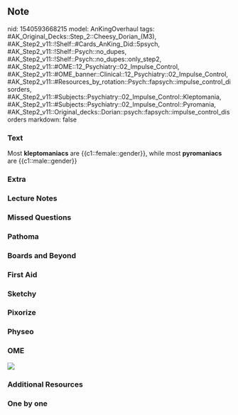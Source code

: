 ## Note
nid: 1540593668215
model: AnKingOverhaul
tags: #AK_Original_Decks::Step_2::Cheesy_Dorian_(M3), #AK_Step2_v11::!Shelf::#Cards_AnKing_Did::5psych, #AK_Step2_v11::!Shelf::Psych::no_dupes, #AK_Step2_v11::!Shelf::Psych::no_dupes::only_step2, #AK_Step2_v11::#OME::12_Psychiatry::02_Impulse_Control, #AK_Step2_v11::#OME_banner::Clinical::12_Psychiatry::02_Impulse_Control, #AK_Step2_v11::#Resources_by_rotation::Psych::fapsych::impulse_control_disorders, #AK_Step2_v11::#Subjects::Psychiatry::02_Impulse_Control::Kleptomania, #AK_Step2_v11::#Subjects::Psychiatry::02_Impulse_Control::Pyromania, #AK_Step2_v11::Original_decks::Dorian::psych::fapsych::impulse_control_disorders
markdown: false

### Text
Most <b>kleptomaniacs</b> are <span class=
"clozed c1">{{c1::female::gender}}</span>, while most
<b>pyromaniacs</b> are <span class=
"clozed c1">{{c1::male::gender}}</span>

### Extra


### Lecture Notes


### Missed Questions


### Pathoma


### Boards and Beyond


### First Aid


### Sketchy


### Pixorize


### Physeo


### OME
<div class="ome-widget">
  <a href=
  "https://onlinemeded.org/spa/psychiatry/impulse-control/acquire?ref=anki">
  <img src="_OME_AnkiFlashcards_Lesson_1.png"></a>
</div>

### Additional Resources


### One by one

